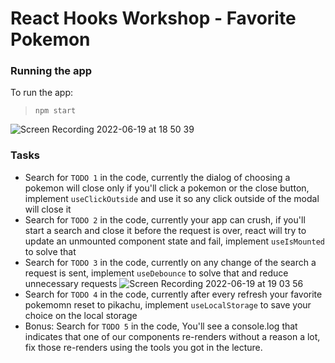 # React Hooks Workshop - Favorite Pokemon

### Running the app

To run the app:

> `npm start`

![Screen Recording 2022-06-19 at 18 50 39](https://user-images.githubusercontent.com/65164924/174489650-3e64d3c1-c9f7-4f46-bb30-3a5ea409bd90.gif)


### Tasks
- Search for `TODO 1` in the code, currently the dialog of choosing a pokemon will close only if you'll click a pokemon or the close button, implement `useClickOutside` and use it so any click outside of the modal will close it
- Search for `TODO 2` in the code, currently your app can crush, if you'll start a search and close it before the request is over, react will try to update an unmounted component state and fail, implement `useIsMounted` to solve that
- Search for `TODO 3` in the code, currently on any change of the search a request is sent, implement `useDebounce` to solve that and reduce unnecessary requests
![Screen Recording 2022-06-19 at 19 03 56](https://user-images.githubusercontent.com/65164924/174489980-daad1c80-73e4-40d2-a155-bb6b51af35be.gif)
- Search for `TODO 4` in the code, currently after every refresh your favorite pokemomn reset to pikachu, implement `useLocalStorage` to save your choice on the local storage
- Bonus: Search for `TODO 5` in the code, You'll see a console.log that indicates that one of our components re-renders without a reason a lot, fix those re-renders using the tools you got in the lecture.
